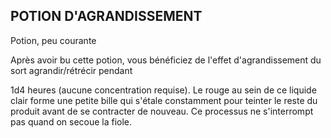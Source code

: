 ## POTION D'AGRANDISSEMENT

Potion, peu courante

Après avoir bu cette potion, vous bénéficiez de l'effet
d'agrandissement du sort agrandir/rétrécir pendant

1d4 heures (aucune concentration requise). Le rouge au
sein de ce liquide clair forme une petite bille qui s'étale
constamment pour teinter le reste du produit avant de se
contracter de nouveau. Ce processus ne s'interrompt pas
quand on secoue la fiole.
